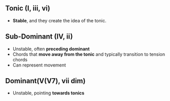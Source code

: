 ## **Tonic (I, iii, vi)**
- **Stable**, and they create the idea of the tonic.
## **Sub-Dominant (IV, ii)**
- Unstable, often **preceding dominant**
- Chords that **move away from the tonic** and typically transition to tension chords
- Can represent movement
## **Dominant(V(V7), vii dim)**
- Unstable, pointing **towards tonics**